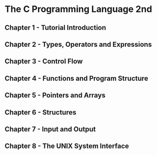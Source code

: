 # The C Programming Language 2nd

## Chapter 1 - Tutorial Introduction

## Chapter 2 - Types, Operators and Expressions

## Chapter 3 - Control Flow

## Chapter 4 - Functions and Program Structure

## Chapter 5 - Pointers and Arrays

## Chapter 6 - Structures

## Chapter 7 - Input and Output

## Chapter 8 - The UNIX System Interface
